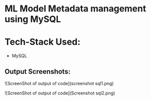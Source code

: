# ML Model Metadata management using MySQL
# Tech-Stack Used:
- MySQL
## Output Screenshots:

![ScreenShot of output of code](screenshot sql1.png)

![ScreenShot of output of code](Screenshot sql2.png)
